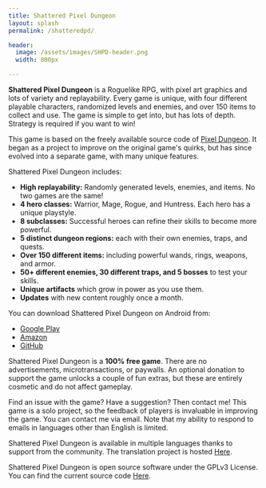```yaml
---
title: Shattered Pixel Dungeon
layout: splash
permalink: /shatteredpd/

header:
  image: /assets/images/SHPD-header.png
  width: 800px

---
```


**Shattered Pixel Dungeon** is a Roguelike RPG, with pixel art graphics and lots of variety and replayability. Every game is unique, with four different playable characters, randomized levels and enemies, and over 150 items to collect and use. The game is simple to get into, but has lots of depth. Strategy is required if you want to win!

This game is based on the freely available source code of [Pixel Dungeon](http://pixeldungeon.watabou.ru/). It began as a project to improve on the original game's quirks, but has since evolved into a separate game, with many unique features.

Shattered Pixel Dungeon includes:
- **High replayability:** Randomly generated levels, enemies, and items. No two games are the same!
- **4 hero classes:** Warrior, Mage, Rogue, and Huntress. Each hero has a unique playstyle.
- **8 subclasses:** Successful heroes can refine their skills to become more powerful.
- **5 distinct dungeon regions:** each with their own enemies, traps, and quests.
- **Over 150 different items:** including powerful wands, rings, weapons, and armor.
- **50+ different enemies, 30 different traps, and 5 bosses** to test your skills.
- **Unique artifacts** which grow in power as you use them.
- **Updates** with new content roughly once a month.

You can download Shattered Pixel Dungeon on Android from:
- [Google Play](https://play.google.com/store/apps/details?id=com.shatteredpixel.shatteredpixeldungeon)
- [Amazon](https://www.amazon.com/Shattered-Pixel-Dungeon/dp/B00OH2C21M/)
- [GitHub](https://github.com/00-Evan/shattered-pixel-dungeon/releases)

Shattered Pixel Dungeon is a **100% free game**. There are no advertisements, microtransactions, or paywalls. An optional donation to support the game unlocks a couple of fun extras, but these are entirely cosmetic and do not affect gameplay.

Find an issue with the game? Have a suggestion? Then contact me! This game is a solo project, so the feedback of players is invaluable in improving the game. You can contact me via email. Note that my ability to respond to emails in languages other than English is limited.

Shattered Pixel Dungeon is available in multiple languages thanks to support from the community. The translation project is hosted [Here](https://www.transifex.com/shattered-pixel/shattered-pixel-dungeon). 

Shattered Pixel Dungeon is open source software under the GPLv3 License. You can find the current source code [Here](https://github.com/00-Evan/shattered-pixel-dungeon).

